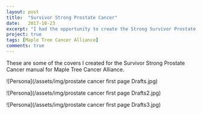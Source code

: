 ```yaml
---
layout: post
title:  "Survivor Strong Prostate Cancer"
date:   2017-10-23
excerpt: "I had the opportunity to create the Strong Survivor Prostate Cancer Manual for Maple Tree Cancer Alliance."
project: true
tags: [Maple Tree Cancer Alliance]
comments: true
---
```


These are some of the covers I created for the Survivor Strong Prostate Cancer manual for Maple Tree Cancer Alliance. 

![Persona](/assets/img/prostate cancer first page Drafts.jpg)
 
![Persona](/assets/img/prostate cancer first page Drafts2.jpg)
 
![Persona](/assets/img/prostate cancer first page Drafts3.jpg)
 
